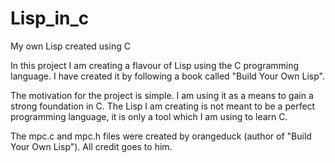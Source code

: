 # Lisp_in_c
My own Lisp created using C 

In this project I am creating a flavour of Lisp using the C programming language. 
I have created it by following a book called "Build Your Own Lisp".

The motivation for the project is simple. I am using it as a means to gain a strong foundation in C.
The Lisp I am creating is not meant to be a perfect programming language, it is only a tool which I am using to learn C.

The mpc.c and mpc.h files were created by orangeduck (author of "Build Your Own Lisp"). All credit goes to him.
